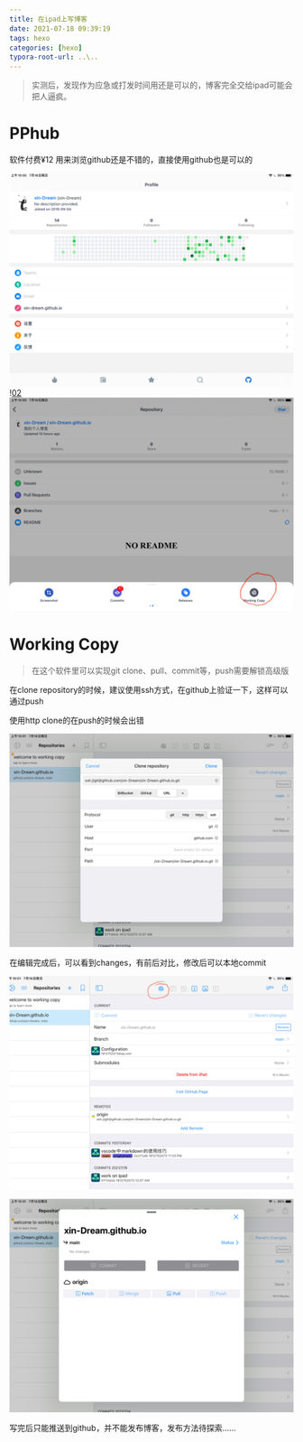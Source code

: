 ```yaml
---
title: 在ipad上写博客
date: 2021-07-18 09:39:19
tags: hexo
categories: [hexo]
typora-root-url: ..\..
---
```


> 实测后，发现作为应急或打发时间用还是可以的，博客完全交给ipad可能会把人逼疯。

# PPhub
软件付费¥12
用来浏览github还是不错的，直接使用github也是可以的

![01](/images/在ipad上写博客/01.PNG)\![02](在ipad上写博客/02.PNG)![02](/images/在ipad上写博客/02.PNG)

# Working Copy

> 在这个软件里可以实现git clone、pull、commit等，push需要解锁高级版

在clone repository的时候，建议使用ssh方式，在github上验证一下，这样可以通过push

使用http clone的在push的时候会出错

![03](/images/在ipad上写博客/03.PNG)

在编辑完成后，可以看到changes，有前后对比，修改后可以本地commit

![04](/images/在ipad上写博客/04.PNG)

![05](/images/在ipad上写博客/05.PNG)




写完后只能推送到github，并不能发布博客，发布方法待探索......
